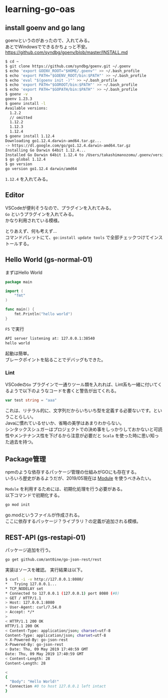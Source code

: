 # learning-go-oas

## install goenv and go lang

goenvというのがあったので、入れてみる。  
あとでWindowsでできるかちょっと不安。
https://github.com/syndbg/goenv/blob/master/INSTALL.md

```bash
$ cd ~
$ git clone https://github.com/syndbg/goenv.git ~/.goenv
$ echo 'export GOENV_ROOT="$HOME/.goenv"' >> ~/.bash_profile
$ echo 'export PATH="$GOENV_ROOT/bin:$PATH"' >> ~/.bash_profile
$ echo 'eval "$(goenv init -)"' >> ~/.bash_profile
$ echo 'export PATH="$GOROOT/bin:$PATH"' >> ~/.bash_profile
$ echo 'export PATH="$GOPATH/bin:$PATH"' >> ~/.bash_profile
$ goenv -v
goenv 1.23.3
$ goenv install -l
Available versions:
  1.2.2
  // omitted
  1.12.2
  1.12.3
  1.12.4
$ goenv install 1.12.4
Downloading go1.12.4.darwin-amd64.tar.gz...
-> https://dl.google.com/go/go1.12.4.darwin-amd64.tar.gz
Installing Go Darwin 64bit 1.12.4...
Installed Go Darwin 64bit 1.12.4 to /Users/takashimanozomu/.goenv/versions/1.12.4
$ go global 1.12.4
$ go version
go version go1.12.4 darwin/amd64
```

`1.12.4` を入れてみる。

## Editor

VSCodeが便利そうなので、プラグインを入れてみる。  
`Go` というプラグインを入れてみる。  
かなり利用されている模様。

とりあえず、何も考えず...  
コマンドパレットにて、`go:install update tools` で全部チェックつけてインストールする。


## Hello World (gs-normal-01)

まずはHello World

```go
package main

import (
    "fmt"
)

func main() {
    fmt.Println("hello world")
}
```

`F5` で実行

```bash
API server listening at: 127.0.0.1:38540
hello world
```

起動は簡単。  
ブレークポイントを貼ることでデバッグもできた。


### Lint

VSCodeの`Go` プラグインで一通りツール類を入れれば、Lint系も一緒に付いてくるようで以下のようなコードを書くと警告が出てくれる。

```go
var test string = "aaa"
```

これは、リテラル的に、文字列だからいちいち型を定義する必要ないです。ということらしい。  
Javaに慣れているせいか、省略の美学はあまりわからない。  
シンタックスシュガーはプロジェクトでの決め事をしっかりしておかないと可読性やメンテナンス性を下げるから注意が必要だと `Scala` を使った時に思い知った過去を持つ。


## Package管理

npmのような依存するパッケージ管理の仕組みがGOにも存在する。  
いろいろ歴史があるようだが、2019/05現在は [Module](https://github.com/golang/go/wiki/Modules) を使うべきみたい。

`Module` を利用するためには、初期化処理を行う必要がある。  
以下コマンドで初期化する。
```bash
go mod init
```

go.modというファイルが作成される。  
ここに依存するパッケージ？ライブラリ？の定義が追加される模様。  


## REST-API (gs-restapi-01)

パッケージ追加を行う。

```bash
go get github.com/ant0ine/go-json-rest/rest
```

実装はソースを確認。
実行結果は以下。

```bash
$ curl -i -v http://127.0.0.1:8080/
*   Trying 127.0.0.1...
* TCP_NODELAY set
* Connected to 127.0.0.1 (127.0.0.1) port 8080 (#0)
> GET / HTTP/1.1
> Host: 127.0.0.1:8080
> User-Agent: curl/7.54.0
> Accept: */*
> 
< HTTP/1.1 200 OK
HTTP/1.1 200 OK
< Content-Type: application/json; charset=utf-8
Content-Type: application/json; charset=utf-8
< X-Powered-By: go-json-rest
X-Powered-By: go-json-rest
< Date: Thu, 09 May 2019 17:40:59 GMT
Date: Thu, 09 May 2019 17:40:59 GMT
< Content-Length: 28
Content-Length: 28

< 
{
  "Body": "Hello World!"
* Connection #0 to host 127.0.0.1 left intact
}
```


